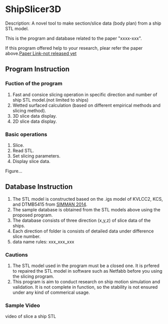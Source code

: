 # ShipSlicer3D

Description: A novel tool to make section/slice data (body plan) from a ship STL model.

This is the program and database related to the paper "xxxx-xxx".

If this program offered help to your research, plear refer the paper above.[Paper Link-not released yet]()

## Program Instruction

### Fuction of the program
1. Fast and consice slicing operation in specific direction and number of ship STL model.(not limited to ships)
2. Wetted surfaced calculation (based on different empirical methods and slicing method).
3. 3D slice data display.
4. 2D slice data display.

### Basic operations
1. Slice.
2. Read STL.
3. Set slicing parameters.
4. Display slice data.

Figure...

## Database Instruction
1. The STL model is constructed based on the .igs model of KVLCC2, KCS, and DTMB5415 from [SIMMAN 2014](https://simman2014.dk/).
2. The sample database is obtained from the STL models above using the proposed program.
3. The database consists of three direction (x,y,z) of slice data of the ships.
4. Each direction of folder is consists of detailed data under difference slice number.
5. data name rules: xxx_xxx_xxx

### Cautions
1. The STL model used in the program must be a closed one. It is prfered to repaired the STL model in software such as Netfabb before you using the slicing program.
2. This program is aim to conduct research on ship motion simulation and validation. It is not complete in function, so the stability is not ensured under any kind of commerical usage.

### Sample Video 
video of slice a ship STL
